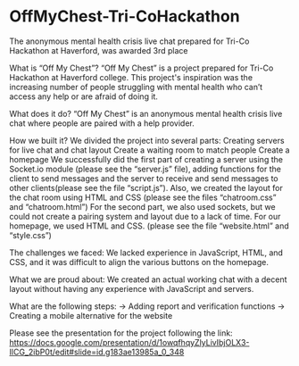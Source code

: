 # OffMyChest-Tri-CoHackathon
The anonymous mental health crisis live chat prepared for Tri-Co Hackathon at Haverford, was awarded 3rd place

What is “Off My Chest”?
“Off My Chest” is a project prepared for Tri-Co Hackathon at Haverford college. 
This project's inspiration was the increasing number of people struggling with mental health who can’t access any help or are afraid of doing it. 

What does it do?
“Off My Chest” is an anonymous mental health crisis live chat where people are paired with a help provider.

How we built it? 
We divided the project into several parts:
Creating servers for live chat and chat layout
Create a waiting room to match people
Create a homepage
We successfully did the first part of creating a server using the Socket.io module (please see the “server.js” file), adding functions for the client to send messages and the server to receive and send messages to other clients(please see the file “script.js”). Also, we created the layout for the chat room using HTML and CSS (please see the files “chatroom.css” and “chatroom.html”) 
For the second part, we also used sockets, but we could not create a pairing system and layout due to a lack of time. 
For our homepage, we used HTML and CSS. (please see the file “website.html” and “style.css”)

The challenges we faced: 
We lacked experience in JavaScript, HTML, and CSS, and it was difficult to align the various buttons on the homepage.

What we are proud about: 
We created an actual working chat with a decent layout without having any experience with JavaScript and servers. 

What are the following steps: 
-> Adding report and verification functions
-> Creating a mobile alternative for the website

Please see the presentation for the project following the link: https://docs.google.com/presentation/d/1owqfhqyZlyLivIbjOLX3-IlCG_2ibP0t/edit#slide=id.g183ae13985a_0_348


